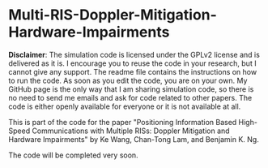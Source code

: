 # Multi-RIS-Doppler-Mitigation-Hardware-Impairments

**Disclaimer**: The simulation code is licensed under the GPLv2 license and is delivered as it is. I encourage you to reuse the code in your research, but I cannot give any support. The readme file contains the instructions on how to run the code. As soon as you edit the code, you are on your own. My GitHub page is the only way that I am sharing simulation code, so there is no need to send me emails and ask for code related to other papers. The code is either openly available for everyone or it is not available at all.

This is part of the code for the paper "Positioning Information Based High-Speed Communications with Multiple RISs: Doppler Mitigation and Hardware Impairments" by Ke Wang, Chan-Tong Lam, and Benjamin K. Ng.

The code will be completed very soon.
